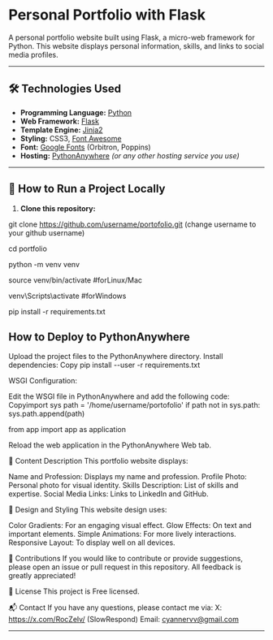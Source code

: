 # Personal Portfolio with Flask

A personal portfolio website built using Flask, a micro-web framework for Python. This website displays personal information, skills, and links to social media profiles.

---

## 🛠 Technologies Used

- **Programming Language:** [Python](https://www.python.org/)
- **Web Framework:** [Flask](https://flask.palletsprojects.com/)
- **Template Engine:** [Jinja2](https://jinja.palletsprojects.com/)
- **Styling:** CSS3, [Font Awesome](https://fontawesome.com/)
- **Font:** [Google Fonts](https://fonts.google.com/) (Orbitron, Poppins)
- **Hosting:** [PythonAnywhere](https://www.pythonanywhere.com/) *(or any other hosting service you use)*

---

## 🚀 How to Run a Project Locally

1. **Clone this repository:**


git clone https://github.com/username/portofolio.git (change username to your github username)

cd portfolio

python -m venv venv

source venv/bin/activate #forLinux/Mac

venv\Scripts\activate #forWindows

pip install -r requirements.txt


## How to Deploy to PythonAnywhere

Upload the project files to the PythonAnywhere directory.
Install dependencies:
Copy pip install --user -r requirements.txt

WSGI Configuration:

Edit the WSGI file in PythonAnywhere and add the following code:
Copyimport sys
path = '/home/username/portofolio'
if path not in sys.path:
sys.path.append(path)

from app import app as application

Reload the web application in the PythonAnywhere Web tab.

📝 Content Description
This portfolio website displays:

Name and Profession: Displays my name and profession.
Profile Photo: Personal photo for visual identity.
Skills Description: List of skills and expertise.
Social Media Links: Links to LinkedIn and GitHub.

🎨 Design and Styling
This website design uses:

Color Gradients: For an engaging visual effect.
Glow Effects: On text and important elements.
Simple Animations: For more lively interactions.
Responsive Layout: To display well on all devices.

🤝 Contributions
If you would like to contribute or provide suggestions, please open an issue or pull request in this repository. All feedback is greatly appreciated!

📜 License
This project is Free licensed.

📬 Contact
If you have any questions, please contact me via:
X: https://x.com/RocZelv/ (SlowRespond)
Email: cyannervv@gmail.com

---
